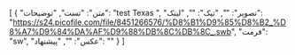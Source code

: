 [
  {
    "متن": "تست",
    "توضیحات": "test Texas ",
    "تصویر": "",
    "تیک": "",
    "لینک": "https://s24.picofile.com/file/8451266576/%D8%B1%D9%85%D8%B2_%D8%A7%D9%84%DA%AF%D9%88%DB%8C%DB%8C_.swb",
    "فرمت": "sw",
    "عکس": "",
    "پیشنهاد": ""
  }
]